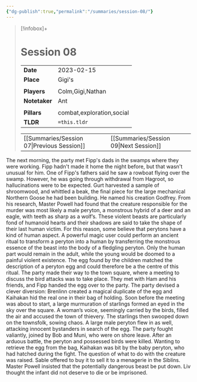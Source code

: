 ```yaml
---
{"dg-publish":true,"permalink":"/summaries/session-08/"}
---
```


> [!infobox]+
> # Session 08
> 
> | | |
> | --- | --- |
> | **Date** | 2023-02-15 |
> | **Place** | Gigi's |
> | | | 
> | **Players** | Colm,Gigi,Nathan |
> | **Notetaker** | Ant |
> | | | 
> | **Pillars** | combat,exploration,social | 
> | **TLDR** | `=this.tldr` |
> 
> | | |
> | --- | --- |
> | [[Summaries/Session 07\|Previous Session]] | [[Summaries/Session 09\|Next Session]] |

The next morning, the party met Fipp's dads in the swamps where they were working. Fipp hadn't made it home the night before, but that wasn't unusual for him. One of Fipp's fathers said he saw a rowboat flying over the swamp. However, he was going through withdrawal from Hagroot, so hallucinations were to be expected. Gurt harvested a sample of shroomwood, and whittled a beak, the final piece for the large mechanical Northern Goose he had been building. He named his creation Godfrey. From his research, Master Powell had found that the creature responsible for the murder was most likely a male peryton, a monstrous hybrid of a deer and an eagle, with teeth as sharp as a wolf’s. These violent beasts are particularly fond of humanoid hearts and their shadows are said to take the shape of their last human victim. For this reason, some believe that perytons have a kind of human aspect. A powerful magic user could perform an ancient ritual to transform a peryton into a human by transferring the monstrous essence of the beast into the body of a fledgling peryton. Only the human part would remain in the adult, while the young would be doomed to a painful violent existence. The egg found by the children matched the description of a peryton egg and could therefore be a the centre of this ritual. The party made their way to the town square, where a meeting to discuss the bird attacks was to take place. They met with Ham and his friends, and Fipp handed the egg over to the party.
The party devised a clever diversion: Brenlinn created a magical duplicate of the egg and Kaihakan hid the real one in their bag of holding. Soon before the meeting was about to start, a large murmuration of starlings formed an eyed in the sky over the square. A woman’s voice, seemingly carried by the birds, filled the air and accused the town of thievery. The starlings then swooped down on the townsfolk, sowing chaos. A large male peryton flew in as well, attacking innocent bystanders in search of the egg. The party fought valiantly, joined by Bob and Muni, who were on shore leave. After an arduous battle, the peryton and possessed birds were killed. Wanting to retrieve the egg from the bag, Kaihakan was bit by the baby peryton, who had hatched during the fight. The question of what to do with the creature was raised. Sable offered to buy it to sell it to a menagerie in the Siblíns. Master Powell insisted that the potentially dangerous beast be put down. Liv thought the infant did not deserve to die or be imprisoned.